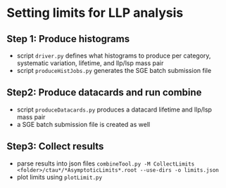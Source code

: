 # Setting limits for LLP analysis

## Step 1: Produce histograms

* script ```driver.py``` defines what histograms to produce per category, systematic variation, lifetime, and llp/lsp mass pair
* script ```produceHistJobs.py``` generates the SGE batch submission file

## Step2: Produce datacards and run combine

* script ```produceDatacards.py``` produces a datacard lifetime and llp/lsp mass pair
* a SGE batch submission file is created as well

## Step3: Collect results

* parse results into json files ```combineTool.py -M CollectLimits <folder>/ctau*/*AsymptoticLimits*.root --use-dirs -o limits.json```
* plot limits using ```plotLimit.py```


